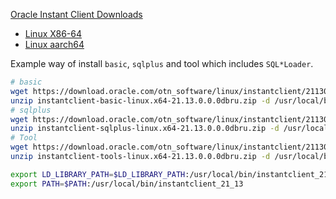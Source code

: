 [Oracle Instant Client Downloads](https://www.oracle.com/database/technologies/instant-client/downloads.html)

- [Linux X86-64](https://www.oracle.com/database/technologies/instant-client/linux-x86-64-downloads.html)
- [Linux aarch64](https://www.oracle.com/database/technologies/instant-client/linux-arm-aarch64-downloads.html)

Example way of install `basic`, `sqlplus` and tool which includes `SQL*Loader`.

```sh
# basic
wget https://download.oracle.com/otn_software/linux/instantclient/2113000/instantclient-basic-linux.x64-21.13.0.0.0dbru.zip
unzip instantclient-basic-linux.x64-21.13.0.0.0dbru.zip -d /usr/local/bin
# sqlplus
wget https://download.oracle.com/otn_software/linux/instantclient/2113000/instantclient-sqlplus-linux.x64-21.13.0.0.0dbru.zip
unzip instantclient-sqlplus-linux.x64-21.13.0.0.0dbru.zip -d /usr/local/bin
# Tool
wget https://download.oracle.com/otn_software/linux/instantclient/2113000/instantclient-tools-linux.x64-21.13.0.0.0dbru.zip
unzip instantclient-tools-linux.x64-21.13.0.0.0dbru.zip -d /usr/local/bin

export LD_LIBRARY_PATH=$LD_LIBRARY_PATH:/usr/local/bin/instantclient_21_13
export PATH=$PATH:/usr/local/bin/instantclient_21_13
```
